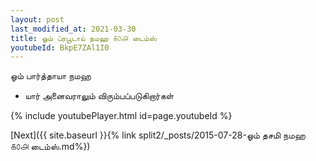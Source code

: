 ```yaml
---
layout: post
last_modified_at: 2021-03-30
title: ஓம் ப்ரபூடாய் நமஹ ௧௦௮ டைம்ஸ்
youtubeId: BkpE7ZAl1I0
---
```

 
 
 ஓம் பார்த்தாயா நமஹ  
 
 -  யார் அனைவராலும் விரும்பப்படுகிறார்கள் 
 
  
 
  
 
 
 
 
 
 


{% include youtubePlayer.html id=page.youtubeId %}
 
[Next]({{ site.baseurl }}{% link  split2/_posts/2015-07-28-ஓம் தசமி நமஹ ௧௦௮ டைம்ஸ்.md%})
 
